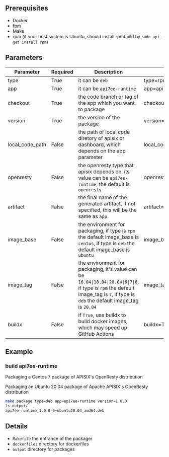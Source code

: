 ## Prerequisites

- Docker
- fpm
- Make
- rpm (if your host system is Ubuntu, should install rpmbuild by `sudo apt-get install rpm`)

## Parameters
| Parameter       | Required | Description                                                                                                                                                                       | Example                              |
|-----------------|----------|-----------------------------------------------------------------------------------------------------------------------------------------------------------------------------------|--------------------------------------|
| type            | True     | it can be `deb`                                                                                                                                               | type=rpm                             |
| app             | True     | it can be `api7ee-runtime`                                                                                                                | app=api7ee-runtime                           |
| checkout        | True     | the code branch or tag of the app which you want to package                                                                                                                       | checkout=2.1 or checkout=v2.1        |
| version         | True     | the version of the package                                                                                                                                                        | version=10.10                        |
| local_code_path | False    | the path of local code diretory of apisix or dashboard, which depends on the app parameter                                                                                        | local_code_path=/home/vagrant/apisix |
| openresty       | False    | the openresty type that apisix depends on, its value can be `api7ee-runtime`, the default is `openresty`                                            | openresty=api7ee-runtime                |
| artifact        | False    | the final name of the generated artifact, if not specified, this will be the same as `app`                                                                                        | artifact=apisix                      |
| image_base      | False    | the environment for packaging, if type is `rpm` the default image_base is `centos`, if type is `deb` the default image_base is `ubuntu`                                           | image_base=centos                    |
| image_tag       | False    | the environment for packaging, it's value can be `16.04\|18.04\|20.04\|6\|7\|8`, if type is `rpm` the default image_tag is `7`, if type is `deb` the default image_tag is `20.04` | image_tag=7                          |
| buildx          | False    | if `True`, use buildx to build docker images, which may speed up GitHub Actions                                                                                                   | buildx=True                          |

## Example

### build api7ee-runtime

Packaging a Centos 7 package of APISIX's OpenResty distribution

Packaging an Ubuntu 20.04 package of Apache APISIX's OpenResty distribution
```sh
make package type=deb app=api7ee-runtime version=1.0.0
ls output/
api7ee-runtime_1.0.0-0~ubuntu20.04_amd64.deb
```

## Details

- `Makefile` the entrance of the packager
- `dockerfiles` directory for dockerfiles
- `output` directory for packages
